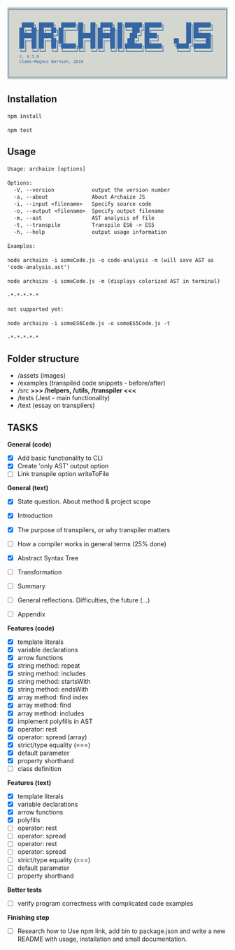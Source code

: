 ![logo](assets/logo.png)

## Installation

```
npm install

npm test

```

## Usage

```
Usage: archaize [options]

Options:
  -V, --version            output the version number
  -a, --about              About Archaize JS
  -i, --input <filename>   Specify source code
  -o, --output <filename>  Specify output filename
  -m, --ast                AST analysis of file
  -t, --transpile          Transpile ES6 -> ES5
  -h, --help               output usage information

Examples: 

node archaize -i someCode.js -o code-analysis -m (will save AST as 'code-analysis.ast') 

node archaize -i someCode.js -m (displays colorized AST in terminal)

-*-*-*-*-*

not supported yet:

node archaize -i someES6Code.js -o someES5Code.js -t 

-*-*-*-*-*
```

## Folder structure

- /assets (images)
- /examples (transpiled code snippets - before/after)
- /src **>>> /helpers, /utils, /transpiler <<<** 
- /tests (Jest - main functionality)
- /text (essay on transpilers)

## TASKS
 

**General (code)**
- [x] Add basic functionality to CLI
- [x] Create 'only AST' output option
- [ ] Link transpile option writeToFile

**General (text)**
- [x] State question. About method & project scope
- [x] Introduction
- [x] The purpose of transpilers, or why transpiler matters
- [ ] How a compiler works in general terms (25% done)  
- [x] Abstract Syntax Tree
- [ ] Transformation 
- [ ] Summary
- [ ] General reflections. Difficulties, the future (...)
- [ ] Appendix


**Features (code)**
- [x] template literals 
- [x] variable declarations
- [x] arrow functions
- [x] string method: repeat
- [x] string method: includes
- [x] string method: startsWith
- [x] string method: endsWith
- [x] array method: find index
- [x] array method: find
- [x] array method: includes
- [x] implement polyfills in AST   
- [x] operator: rest 
- [x] operator: spread (array)
- [x] strict/type equality (===)
- [x] default parameter
- [x] property shorthand
- [ ] class definition
 
**Features (text)**
- [x] template literals 
- [x] variable declarations
- [x] arrow functions 
- [x] polyfills
- [ ] operator: rest
- [ ] operator: spread
- [ ] operator: rest
- [ ] operator: spread
- [ ] strict/type equality (===)
- [ ] default parameter
- [ ] property shorthand

**Better tests**
- [ ] verify program correctness with complicated code examples

**Finishing step**
- [ ] Research how to Use npm link, add bin to package.json and write a new README with usage, installation and small documentation.

